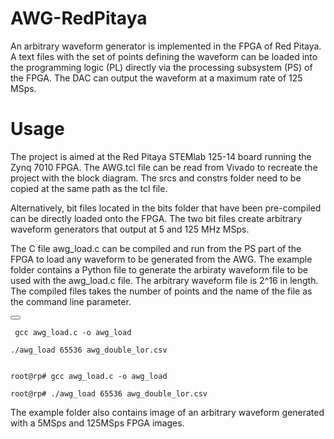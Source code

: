 # AWG-RedPitaya
An arbitrary waveform generator is implemented in the FPGA of Red Pitaya. A text files with the set of points defining the waveform can be loaded into the programming logic (PL) directly via the processing subsystem (PS) of the FPGA. The DAC can output the waveform at a maximum rate of 125 MSps.

# Usage
The project is aimed at the Red Pitaya STEMlab 125-14 board running the Zynq 7010 FPGA. 
The AWG.tcl file can be read from Vivado to recreate the project with the block diagram. The srcs and constrs folder need to be copied at the same path as the tcl file.

Alternatively, bit files located in the bits folder that have been pre-compiled can be directly loaded onto the FPGA. The two bit files create arbitrary waveform generators that output at 5 and 125 MHz MSps.

The C file awg_load.c can be compiled and run from the PS part of the FPGA to load any waveform to be generated from the AWG. The example folder contains a Python file to generate the arbiraty waveform file to be used with the awg_load.c file. The arbitrary waveform file is 2^16 in length. The compiled files takes the number of points and the name of the file as the command line parameter.

<div>
  <button class="copy-button" onclick="copyToClipboard(this.parentElement.nextElementSibling.textContent)"></button>
  <pre><code> gcc awg_load.c -o awg_load <br>
./awg_load 65536 awg_double_lor.csv
  </code></pre>
</div>

` root@rp# gcc awg_load.c -o awg_load `

`root@rp# ./awg_load 65536 awg_double_lor.csv`

The example folder also contains image of an arbitrary waveform generated with a 5MSps and 125MSps FPGA images.




